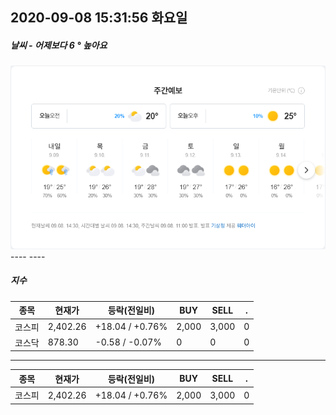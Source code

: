 ##  2020-09-08 15:31:56   화요일 
##### 날씨   -   어제보다 6 ° 높아요
<center><img src="./img/naver_weather_week.png"></center>
----
----

##### 지수
| 종목 | 현재가 | 등락(전일비) | BUY | SELL | . |
|---|---|---|---|---|---|
|코스피|2,402.26|+18.04  /  +0.76%|2,000|3,000|0|
|코스닥|878.30|-0.58  /  -0.07%|0|0|0|

----


| 종목 | 현재가 | 등락(전일비) | BUY | SELL | . |
|-|-|-|-|-|-|
|코스피|2,402.26|+18.04  /  +0.76%|2,000|3,000|0|
